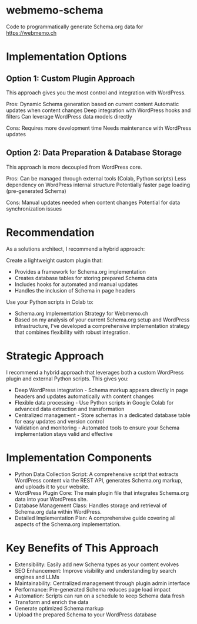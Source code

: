 # webmemo-schema
Code to programmatically generate Schema.org data for https://webmemo.ch

# Implementation Options
## Option 1: Custom Plugin Approach
This approach gives you the most control and integration with WordPress.

Pros:
Dynamic Schema generation based on current content
Automatic updates when content changes
Deep integration with WordPress hooks and filters
Can leverage WordPress data models directly

Cons:
Requires more development time
Needs maintenance with WordPress updates

## Option 2: Data Preparation & Database Storage
This approach is more decoupled from WordPress core.

Pros:
Can be managed through external tools (Colab, Python scripts)
Less dependency on WordPress internal structure
Potentially faster page loading (pre-generated Schema)

Cons:
Manual updates needed when content changes
Potential for data synchronization issues

# Recommendation
As a solutions architect, I recommend a hybrid approach:

Create a lightweight custom plugin that:
- Provides a framework for Schema.org implementation
- Creates database tables for storing prepared Schema data
- Includes hooks for automated and manual updates
- Handles the inclusion of Schema in page headers

Use your Python scripts in Colab to:
- Schema.org Implementation Strategy for Webmemo.ch
- Based on my analysis of your current Schema.org setup and WordPress infrastructure, I've developed a comprehensive implementation strategy that combines flexibility with robust integration.

# Strategic Approach
I recommend a hybrid approach that leverages both a custom WordPress plugin and external Python scripts. This gives you:

- Deep WordPress integration - Schema markup appears directly in page headers and updates automatically with content changes
- Flexible data processing - Use Python scripts in Google Colab for advanced data extraction and transformation
- Centralized management - Store schemas in a dedicated database table for easy updates and version control
- Validation and monitoring - Automated tools to ensure your Schema implementation stays valid and effective

# Implementation Components
- Python Data Collection Script: A comprehensive script that extracts WordPress content via the REST API, generates Schema.org markup, and uploads it to your website.
- WordPress Plugin Core: The main plugin file that integrates Schema.org data into your WordPress site.
- Database Management Class: Handles storage and retrieval of Schema.org data within WordPress.
- Detailed Implementation Plan: A comprehensive guide covering all aspects of the Schema.org implementation.

# Key Benefits of This Approach

- Extensibility: Easily add new Schema types as your content evolves
- SEO Enhancement: Improve visibility and understanding by search engines and LLMs
- Maintainability: Centralized management through plugin admin interface
- Performance: Pre-generated Schema reduces page load impact
- Automation: Scripts can run on a schedule to keep Schema data fresh
- Transform and enrich the data
- Generate optimized Schema markup
- Upload the prepared Schema to your WordPress database


